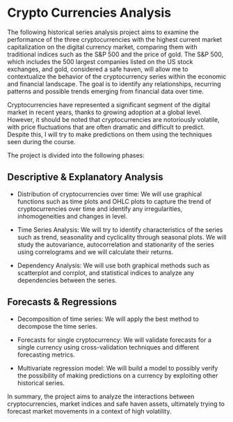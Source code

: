 # Crypto Currencies Analysis
The following historical series analysis project aims to examine the performance of the three cryptocurrencies with the highest current market capitalization on the digital currency market, comparing them with traditional indices such as the S&P 500 and the price of gold. The S&P 500, which includes the 500 largest companies listed on the US stock exchanges, and gold, considered a safe haven, will allow me to contextualize the behavior of the cryptocurrency series within the economic and financial landscape. The goal is to identify any relationships, recurring patterns and possible trends emerging from financial data over time.

Cryptocurrencies have represented a significant segment of the digital market in recent years, thanks to growing adoption at a global level. However, it should be noted that cryptocurrencies are notoriously volatile, with price fluctuations that are often dramatic and difficult to predict. Despite this, I will try to make predictions on them using the techniques seen during the course.

The project is divided into the following phases:

## Descriptive & Explanatory Analysis

- Distribution of cryptocurrencies over time: We will use graphical functions such as time plots and OHLC plots to capture the trend of cryptocurrencies over time and identify any irregularities, inhomogeneities and changes in level.

- Time Series Analysis: We will try to identify characteristics of the series such as trend, seasonality and cyclicality through seasonal plots. We will study the autovariance, autocorrelation and stationarity of the series using correlograms and we will calculate their returns.

- Dependency Analysis: We will use both graphical methods such as scatterplot and corrplot, and statistical indices to analyze any dependencies between the series.

## Forecasts & Regressions

- Decomposition of time series: We will apply the best method to decompose the time series.

- Forecasts for single cryptocurrency: We will validate forecasts for a single currency using cross-validation techniques and different forecasting metrics.

- Multivariate regression model: We will build a model to possibly verify the possibility of making predictions on a currency by exploiting other historical series.

In summary, the project aims to analyze the interactions between cryptocurrencies, market indices and safe haven assets, ultimately trying to forecast market movements in a context of high volatility.
